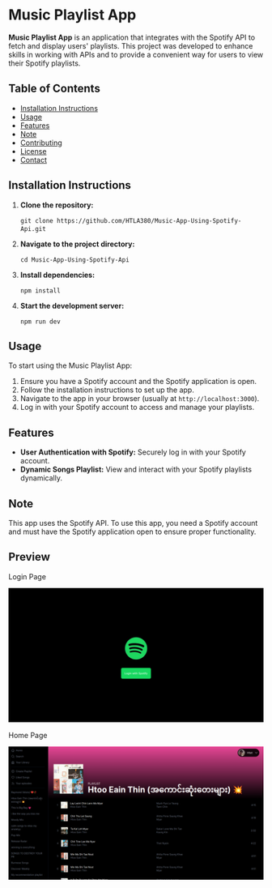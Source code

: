 # Music Playlist App

**Music Playlist App** is an application that integrates with the Spotify API to fetch and display users' playlists. This project was developed to enhance skills in working with APIs and to provide a convenient way for users to view their Spotify playlists.

## Table of Contents

- [Installation Instructions](#installation-instructions)
- [Usage](#usage)
- [Features](#features)
- [Note](#note)
- [Contributing](#contributing)
- [License](#license)
- [Contact](#contact)

## Installation Instructions

1. **Clone the repository:**

   ```
   git clone https://github.com/HTLA380/Music-App-Using-Spotify-Api.git
   ```

2. **Navigate to the project directory:**

   ```
   cd Music-App-Using-Spotify-Api
   ```

3. **Install dependencies:**
   ```
   npm install
   ```
4. **Start the development server:**
   ```
   npm run dev
   ```

## Usage

To start using the Music Playlist App:

1.  Ensure you have a Spotify account and the Spotify application is open.
2.  Follow the installation instructions to set up the app.
3.  Navigate to the app in your browser (usually at `http://localhost:3000`).
4.  Log in with your Spotify account to access and manage your playlists.

## Features

- **User Authentication with Spotify:** Securely log in with your Spotify account.
- **Dynamic Songs Playlist:** View and interact with your Spotify playlists dynamically.

## Note

This app uses the Spotify API. To use this app, you need a Spotify account and must have the Spotify application open to ensure proper functionality.

## Preview

Login Page

![Login Page](./public/assets/images/preview/login-preview.png)

Home Page

![Home Page](./public/assets/images/preview/playlist-preview.png)
